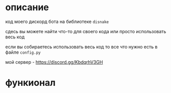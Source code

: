 # описание

код моего дискорд бота на библиотеке ```disnake```

сдесь вы можете найти что-то для своего кода или просто использовать весь код

если вы собираетесь использовать весь код то все что нужно есть в файле ```config.py```

мой сервер - https://discord.gg/KbdqrhV3GH

# функионал